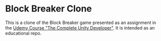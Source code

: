 # Block Breaker Clone

This is a clone of the Block Breaker game presented as an assignment in the [Udemy Course "The Complete Unity Developer"](https://www.udemy.com/course-dashboard-redirect?course_id=258316). It is intended as an educational repo.
